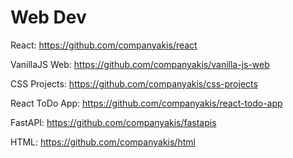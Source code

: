 # Web Dev 

React:
https://github.com/companyakis/react

VanillaJS Web:
https://github.com/companyakis/vanilla-js-web

CSS Projects:
https://github.com/companyakis/css-projects

React ToDo App:
https://github.com/companyakis/react-todo-app

FastAPI:
https://github.com/companyakis/fastapis

HTML:
https://github.com/companyakis/html
